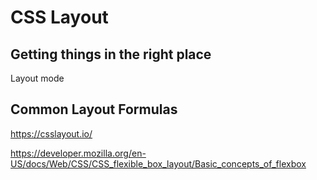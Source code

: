 # CSS Layout

## Getting things in the right place

Layout mode




## Common Layout Formulas

https://csslayout.io/




https://developer.mozilla.org/en-US/docs/Web/CSS/CSS_flexible_box_layout/Basic_concepts_of_flexbox